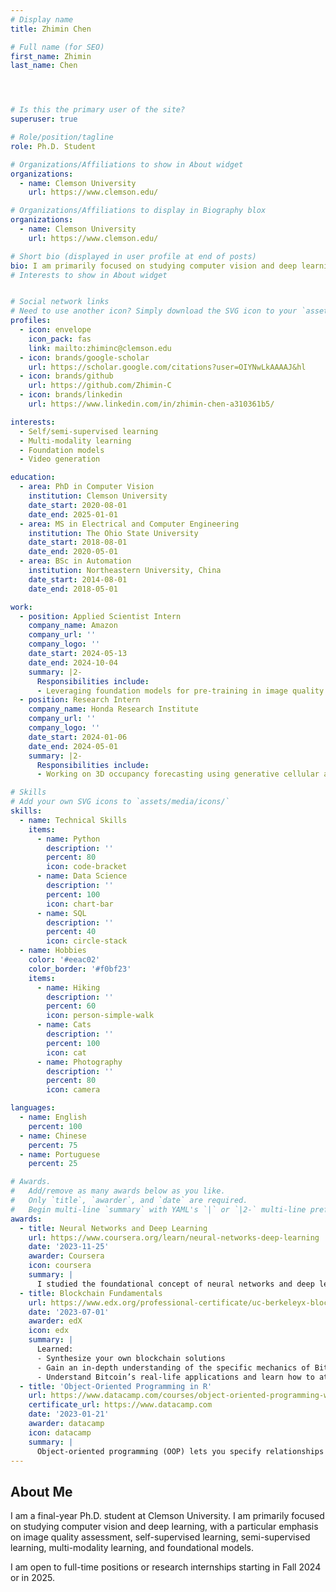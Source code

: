 ```yaml
---
# Display name
title: Zhimin Chen

# Full name (for SEO)
first_name: Zhimin
last_name: Chen




# Is this the primary user of the site?
superuser: true

# Role/position/tagline
role: Ph.D. Student

# Organizations/Affiliations to show in About widget
organizations:
  - name: Clemson University
    url: https://www.clemson.edu/

# Organizations/Affiliations to display in Biography blox
organizations:
  - name: Clemson University
    url: https://www.clemson.edu/

# Short bio (displayed in user profile at end of posts)
bio: I am primarily focused on studying computer vision and deep learning, with a particular emphasis on image quality assessment, self-supervised learning, semi-supervised learning, multi-modality learning, and foundational models.
# Interests to show in About widget


# Social network links
# Need to use another icon? Simply download the SVG icon to your `assets/media/icons/` folder.
profiles:
  - icon: envelope
    icon_pack: fas
    link: mailto:zhiminc@clemson.edu
  - icon: brands/google-scholar
    url: https://scholar.google.com/citations?user=OIYNwLkAAAAJ&hl
  - icon: brands/github
    url: https://github.com/Zhimin-C
  - icon: brands/linkedin
    url: https://www.linkedin.com/in/zhimin-chen-a310361b5/

interests:
  - Self/semi-supervised learning
  - Multi-modality learning
  - Foundation models
  - Video generation

education:
  - area: PhD in Computer Vision
    institution: Clemson University
    date_start: 2020-08-01
    date_end: 2025-01-01
  - area: MS in Electrical and Computer Engineering
    institution: The Ohio State University
    date_start: 2018-08-01
    date_end: 2020-05-01
  - area: BSc in Automation
    institution: Northeastern University, China
    date_start: 2014-08-01
    date_end: 2018-05-01

work:
  - position: Applied Scientist Intern
    company_name: Amazon
    company_url: ''
    company_logo: ''
    date_start: 2024-05-13
    date_end: 2024-10-04
    summary: |2-
      Responsibilities include:
      - Leveraging foundation models for pre-training in image quality assessment tasks.
  - position: Research Intern
    company_name: Honda Research Institute
    company_url: ''
    company_logo: ''
    date_start: 2024-01-06
    date_end: 2024-05-01
    summary: |2-
      Responsibilities include:
      - Working on 3D occupancy forecasting using generative cellular automata

# Skills
# Add your own SVG icons to `assets/media/icons/`
skills:
  - name: Technical Skills
    items:
      - name: Python
        description: ''
        percent: 80
        icon: code-bracket
      - name: Data Science
        description: ''
        percent: 100
        icon: chart-bar
      - name: SQL
        description: ''
        percent: 40
        icon: circle-stack
  - name: Hobbies
    color: '#eeac02'
    color_border: '#f0bf23'
    items:
      - name: Hiking
        description: ''
        percent: 60
        icon: person-simple-walk
      - name: Cats
        description: ''
        percent: 100
        icon: cat
      - name: Photography
        description: ''
        percent: 80
        icon: camera

languages:
  - name: English
    percent: 100
  - name: Chinese
    percent: 75
  - name: Portuguese
    percent: 25

# Awards.
#   Add/remove as many awards below as you like.
#   Only `title`, `awarder`, and `date` are required.
#   Begin multi-line `summary` with YAML's `|` or `|2-` multi-line prefix and indent 2 spaces below.
awards:
  - title: Neural Networks and Deep Learning
    url: https://www.coursera.org/learn/neural-networks-deep-learning
    date: '2023-11-25'
    awarder: Coursera
    icon: coursera
    summary: |
      I studied the foundational concept of neural networks and deep learning. By the end, I was familiar with the significant technological trends driving the rise of deep learning; build, train, and apply fully connected deep neural networks; implement efficient (vectorized) neural networks; identify key parameters in a neural network’s architecture; and apply deep learning to your own applications.
  - title: Blockchain Fundamentals
    url: https://www.edx.org/professional-certificate/uc-berkeleyx-blockchain-fundamentals
    date: '2023-07-01'
    awarder: edX
    icon: edx
    summary: |
      Learned:
      - Synthesize your own blockchain solutions
      - Gain an in-depth understanding of the specific mechanics of Bitcoin
      - Understand Bitcoin’s real-life applications and learn how to attack and destroy Bitcoin, Ethereum, smart contracts and Dapps, and alternatives to Bitcoin’s Proof-of-Work consensus algorithm
  - title: 'Object-Oriented Programming in R'
    url: https://www.datacamp.com/courses/object-oriented-programming-with-s3-and-r6-in-r
    certificate_url: https://www.datacamp.com
    date: '2023-01-21'
    awarder: datacamp
    icon: datacamp
    summary: |
      Object-oriented programming (OOP) lets you specify relationships between functions and the objects that they can act on, helping you manage complexity in your code. This is an intermediate level course, providing an introduction to OOP, using the S3 and R6 systems. S3 is a great day-to-day R programming tool that simplifies some of the functions that you write. R6 is especially useful for industry-specific analyses, working with web APIs, and building GUIs.
---
```


## About Me

I am a final-year Ph.D. student at Clemson University. I am primarily focused on studying computer vision and deep learning, with a particular emphasis on image quality assessment, self-supervised learning, semi-supervised learning, multi-modality learning, and foundational models.

I am open to full-time positions or research internships starting in Fall 2024 or in 2025.
